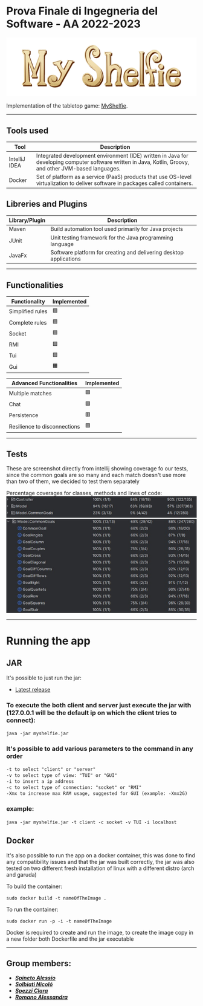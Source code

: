 # Prova Finale di Ingegneria del Software - AA 2022-2023

![MyShelfie](src/main/resources/images/Publisher%20material/Title%202000x618px.png)

Implementation of the tabletop game: [MyShelfie](https://www.craniocreations.it/prodotto/my-shelfie).

---

## Tools used

| Tool  | Description                                                                                                                                                                             |
|-----------------|-------------------------------------------------------------------------------------------------------------------------------------------------------------------------------|
| IntelliJ IDEA   | Integrated development environment (IDE) written in Java for developing computer software written in Java, Kotlin, Groovy, and other JVM-based languages.                     |
| Docker          | Set of platform as a service (PaaS) products that use OS-level virtualization to deliver software in packages called containers.                                              |


## Libreries and Plugins

| Library/Plugin  | Description                                                                |
|-----------------|----------------------------------------------------------------------------|
| Maven           | Build automation tool used primarily for Java projects                     |
| JUnit           | Unit testing framework for the Java programming language                   |
| JavaFx          | Software platform for creating and delivering desktop applications         |

---

## Functionalities

| Functionality       | Implemented         |
|---------------------|---------------------|
| Simplified rules    | :green_square:      |
| Complete rules      | :green_square:      |
| Socket              | :green_square:      |
| RMI                 | :green_square:      |
| Tui                 | :green_square:      |
| Gui                 | :orange_square:     |

| Advanced Functionalities       | Implemented        |
|--------------------------------|--------------------|
| Multiple matches               | :green_square:     |
| Chat                           | :green_square:     |
| Persistence                    | :red_square:       |
| Resilience to disconnections   | :green_square:     |

---

## Tests

These are screenshot directly from intellij showing coverage fo our tests, since the common goals are so many and each match doesn't use more than two of them, we decided to test them separately 

Percentage coverages for classes, methods and lines of code:
![imageNotFound](testScreenshots/controllerAndModelCoverage.jpg)
![imageNotFound](testScreenshots/commonGoalsCoverage.jpg)

---


# Running the app

## JAR
It's possible to just run the jar:
- [Latest release](https://github.com/Comodaino/ing-sw-2023-spineto-solbiati-spezzi-romano/releases/latest)
 
### To execute the both client and server just execute the jar with (127.0.0.1 will be the default ip on which the client tries to connect): 

```
java -jar myshelfie.jar
```

### It's possible to add  various parameters to the command in any order

```
-t to select "client" or "server"
-v to select type of view: "TUI" or "GUI"
-i to insert a ip address
-c to select type of connection: "socket" or "RMI"
-Xmx to increase max RAM usage, suggested for GUI (example: -Xmx2G)

```

### example:
```
java -jar myshelfie.jar -t client -c socket -v TUI -i localhost
```


## Docker
It's also possible to run the app on a docker container, this was done to find any compatibility issues and that the jar was built correctly,
the jar was also tested on two different fresh installation of linux with a different distro (arch and garuda)

To build the container: 
```
sudo docker build -t nameOfTheImage .
```
To run the container: 
```
sudo docker run -p -i -t nameOfTheImage
```
Docker is required to create and run the image, to create the image copy in a new folder both Dockerfile and the jar executable

---

## Group members:

- [_**Spineto Alessio**_](https://github.com/Comodaino)
- [_**Solbiati Nicoló**_](https://github.com/NicoSolbia)
- [_**Spezzi Clara**_](https://github.com/claraspezzi)
- [_**Romano Alessandra**_](https://github.com/Aleromano01)
